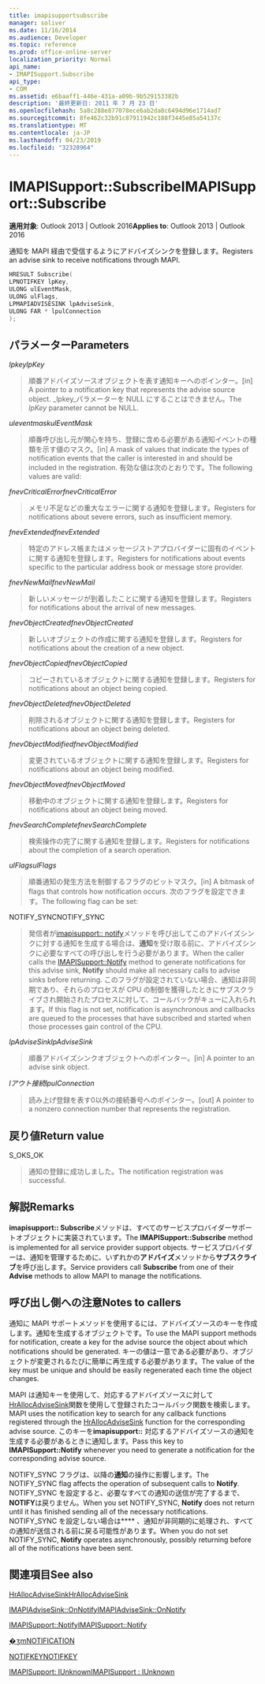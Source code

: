 ```yaml
---
title: imapisupportsubscribe
manager: soliver
ms.date: 11/16/2014
ms.audience: Developer
ms.topic: reference
ms.prod: office-online-server
localization_priority: Normal
api_name:
- IMAPISupport.Subscribe
api_type:
- COM
ms.assetid: e6baaff1-446e-431a-a09b-9b529153382b
description: '最終更新日: 2011 年 7 月 23 日'
ms.openlocfilehash: 5a8c288e877078ece6ab2da8c6494d96e1714ad7
ms.sourcegitcommit: 8fe462c32b91c87911942c188f3445e85a54137c
ms.translationtype: MT
ms.contentlocale: ja-JP
ms.lasthandoff: 04/23/2019
ms.locfileid: "32328964"
---
```

# <a name="imapisupportsubscribe"></a><span data-ttu-id="0ca00-103">IMAPISupport::Subscribe</span><span class="sxs-lookup"><span data-stu-id="0ca00-103">IMAPISupport::Subscribe</span></span>

  
  
<span data-ttu-id="0ca00-104">**適用対象**: Outlook 2013 | Outlook 2016</span><span class="sxs-lookup"><span data-stu-id="0ca00-104">**Applies to**: Outlook 2013 | Outlook 2016</span></span> 
  
<span data-ttu-id="0ca00-105">通知を MAPI 経由で受信するようにアドバイズシンクを登録します。</span><span class="sxs-lookup"><span data-stu-id="0ca00-105">Registers an advise sink to receive notifications through MAPI.</span></span>
  
```cpp
HRESULT Subscribe(
LPNOTIFKEY lpKey,
ULONG ulEventMask,
ULONG ulFlags,
LPMAPIADVISESINK lpAdviseSink,
ULONG FAR * lpulConnection
);
```

## <a name="parameters"></a><span data-ttu-id="0ca00-106">パラメーター</span><span class="sxs-lookup"><span data-stu-id="0ca00-106">Parameters</span></span>

 <span data-ttu-id="0ca00-107">_lpkey_</span><span class="sxs-lookup"><span data-stu-id="0ca00-107">_lpKey_</span></span>
  
> <span data-ttu-id="0ca00-108">順番アドバイズソースオブジェクトを表す通知キーへのポインター。</span><span class="sxs-lookup"><span data-stu-id="0ca00-108">[in] A pointer to a notification key that represents the advise source object.</span></span> <span data-ttu-id="0ca00-109">_lpkey_パラメーターを NULL にすることはできません。</span><span class="sxs-lookup"><span data-stu-id="0ca00-109">The  _lpKey_ parameter cannot be NULL.</span></span> 
    
 <span data-ttu-id="0ca00-110">_uleventmask_</span><span class="sxs-lookup"><span data-stu-id="0ca00-110">_ulEventMask_</span></span>
  
> <span data-ttu-id="0ca00-111">順番呼び出し元が関心を持ち、登録に含める必要がある通知イベントの種類を示す値のマスク。</span><span class="sxs-lookup"><span data-stu-id="0ca00-111">[in] A mask of values that indicate the types of notification events that the caller is interested in and should be included in the registration.</span></span> <span data-ttu-id="0ca00-112">有効な値は次のとおりです。</span><span class="sxs-lookup"><span data-stu-id="0ca00-112">The following values are valid:</span></span>
    
 <span data-ttu-id="0ca00-113">_fnevCriticalError_</span><span class="sxs-lookup"><span data-stu-id="0ca00-113">_fnevCriticalError_</span></span>
  
> <span data-ttu-id="0ca00-114">メモリ不足などの重大なエラーに関する通知を登録します。</span><span class="sxs-lookup"><span data-stu-id="0ca00-114">Registers for notifications about severe errors, such as insufficient memory.</span></span>
    
 <span data-ttu-id="0ca00-115">_fnevExtended_</span><span class="sxs-lookup"><span data-stu-id="0ca00-115">_fnevExtended_</span></span>
  
> <span data-ttu-id="0ca00-116">特定のアドレス帳またはメッセージストアプロバイダーに固有のイベントに関する通知を登録します。</span><span class="sxs-lookup"><span data-stu-id="0ca00-116">Registers for notifications about events specific to the particular address book or message store provider.</span></span>
    
 <span data-ttu-id="0ca00-117">_fnevNewMail_</span><span class="sxs-lookup"><span data-stu-id="0ca00-117">_fnevNewMail_</span></span>
  
> <span data-ttu-id="0ca00-118">新しいメッセージが到着したことに関する通知を登録します。</span><span class="sxs-lookup"><span data-stu-id="0ca00-118">Registers for notifications about the arrival of new messages.</span></span> 
    
 <span data-ttu-id="0ca00-119">_fnevObjectCreated_</span><span class="sxs-lookup"><span data-stu-id="0ca00-119">_fnevObjectCreated_</span></span>
  
> <span data-ttu-id="0ca00-120">新しいオブジェクトの作成に関する通知を登録します。</span><span class="sxs-lookup"><span data-stu-id="0ca00-120">Registers for notifications about the creation of a new object.</span></span>
    
 <span data-ttu-id="0ca00-121">_fnevObjectCopied_</span><span class="sxs-lookup"><span data-stu-id="0ca00-121">_fnevObjectCopied_</span></span>
  
> <span data-ttu-id="0ca00-122">コピーされているオブジェクトに関する通知を登録します。</span><span class="sxs-lookup"><span data-stu-id="0ca00-122">Registers for notifications about an object being copied.</span></span>
    
 <span data-ttu-id="0ca00-123">_fnevObjectDeleted_</span><span class="sxs-lookup"><span data-stu-id="0ca00-123">_fnevObjectDeleted_</span></span>
  
> <span data-ttu-id="0ca00-124">削除されるオブジェクトに関する通知を登録します。</span><span class="sxs-lookup"><span data-stu-id="0ca00-124">Registers for notifications about an object being deleted.</span></span>
    
 <span data-ttu-id="0ca00-125">_fnevObjectModified_</span><span class="sxs-lookup"><span data-stu-id="0ca00-125">_fnevObjectModified_</span></span>
  
> <span data-ttu-id="0ca00-126">変更されているオブジェクトに関する通知を登録します。</span><span class="sxs-lookup"><span data-stu-id="0ca00-126">Registers for notifications about an object being modified.</span></span>
    
 <span data-ttu-id="0ca00-127">_fnevObjectMoved_</span><span class="sxs-lookup"><span data-stu-id="0ca00-127">_fnevObjectMoved_</span></span>
  
> <span data-ttu-id="0ca00-128">移動中のオブジェクトに関する通知を登録します。</span><span class="sxs-lookup"><span data-stu-id="0ca00-128">Registers for notifications about an object being moved.</span></span>
    
 <span data-ttu-id="0ca00-129">_fnevSearchComplete_</span><span class="sxs-lookup"><span data-stu-id="0ca00-129">_fnevSearchComplete_</span></span>
  
> <span data-ttu-id="0ca00-130">検索操作の完了に関する通知を登録します。</span><span class="sxs-lookup"><span data-stu-id="0ca00-130">Registers for notifications about the completion of a search operation.</span></span>
    
 <span data-ttu-id="0ca00-131">_ulFlags_</span><span class="sxs-lookup"><span data-stu-id="0ca00-131">_ulFlags_</span></span>
  
> <span data-ttu-id="0ca00-132">順番通知の発生方法を制御するフラグのビットマスク。</span><span class="sxs-lookup"><span data-stu-id="0ca00-132">[in] A bitmask of flags that controls how notification occurs.</span></span> <span data-ttu-id="0ca00-133">次のフラグを設定できます。</span><span class="sxs-lookup"><span data-stu-id="0ca00-133">The following flag can be set:</span></span>
    
<span data-ttu-id="0ca00-134">NOTIFY_SYNC</span><span class="sxs-lookup"><span data-stu-id="0ca00-134">NOTIFY_SYNC</span></span> 
  
> <span data-ttu-id="0ca00-135">発信者が[imapisupport:: notify](imapisupport-notify.md)メソッドを呼び出してこのアドバイズシンクに対する通知を生成する場合は、**通知**を受け取る前に、アドバイズシンクに必要なすべての呼び出しを行う必要があります。</span><span class="sxs-lookup"><span data-stu-id="0ca00-135">When the caller calls the [IMAPISupport::Notify](imapisupport-notify.md) method to generate notifications for this advise sink, **Notify** should make all necessary calls to advise sinks before returning.</span></span> <span data-ttu-id="0ca00-136">このフラグが設定されていない場合、通知は非同期であり、それらのプロセスが CPU の制御を獲得したときにサブスクライブされ開始されたプロセスに対して、コールバックがキューに入れられます。</span><span class="sxs-lookup"><span data-stu-id="0ca00-136">If this flag is not set, notification is asynchronous and callbacks are queued to the processes that have subscribed and started when those processes gain control of the CPU.</span></span> 
    
 <span data-ttu-id="0ca00-137">_lpAdviseSink_</span><span class="sxs-lookup"><span data-stu-id="0ca00-137">_lpAdviseSink_</span></span>
  
> <span data-ttu-id="0ca00-138">順番アドバイズシンクオブジェクトへのポインター。</span><span class="sxs-lookup"><span data-stu-id="0ca00-138">[in] A pointer to an advise sink object.</span></span> 
    
 <span data-ttu-id="0ca00-139">_lアウト接続_</span><span class="sxs-lookup"><span data-stu-id="0ca00-139">_lpulConnection_</span></span>
  
> <span data-ttu-id="0ca00-140">読み上げ登録を表す0以外の接続番号へのポインター。</span><span class="sxs-lookup"><span data-stu-id="0ca00-140">[out] A pointer to a nonzero connection number that represents the registration.</span></span>
    
## <a name="return-value"></a><span data-ttu-id="0ca00-141">戻り値</span><span class="sxs-lookup"><span data-stu-id="0ca00-141">Return value</span></span>

<span data-ttu-id="0ca00-142">S_OK</span><span class="sxs-lookup"><span data-stu-id="0ca00-142">S_OK</span></span> 
  
> <span data-ttu-id="0ca00-143">通知の登録に成功しました。</span><span class="sxs-lookup"><span data-stu-id="0ca00-143">The notification registration was successful.</span></span>
    
## <a name="remarks"></a><span data-ttu-id="0ca00-144">解説</span><span class="sxs-lookup"><span data-stu-id="0ca00-144">Remarks</span></span>

<span data-ttu-id="0ca00-145">**imapisupport:: Subscribe**メソッドは、すべてのサービスプロバイダーサポートオブジェクトに実装されています。</span><span class="sxs-lookup"><span data-stu-id="0ca00-145">The **IMAPISupport::Subscribe** method is implemented for all service provider support objects.</span></span> <span data-ttu-id="0ca00-146">サービスプロバイダーは、通知を管理するために、いずれかの**アドバイズ**メソッドから**サブスクライブ**を呼び出します。</span><span class="sxs-lookup"><span data-stu-id="0ca00-146">Service providers call **Subscribe** from one of their **Advise** methods to allow MAPI to manage the notifications.</span></span> 
  
## <a name="notes-to-callers"></a><span data-ttu-id="0ca00-147">呼び出し側への注意</span><span class="sxs-lookup"><span data-stu-id="0ca00-147">Notes to callers</span></span>

<span data-ttu-id="0ca00-148">通知に MAPI サポートメソッドを使用するには、アドバイズソースのキーを作成します。通知を生成するオブジェクトです。</span><span class="sxs-lookup"><span data-stu-id="0ca00-148">To use the MAPI support methods for notification, create a key for the advise source the object about which notifications should be generated.</span></span> <span data-ttu-id="0ca00-149">キーの値は一意である必要があり、オブジェクトが変更されるたびに簡単に再生成する必要があります。</span><span class="sxs-lookup"><span data-stu-id="0ca00-149">The value of the key must be unique and should be easily regenerated each time the object changes.</span></span> 
  
<span data-ttu-id="0ca00-150">MAPI は通知キーを使用して、対応するアドバイズソースに対して[HrAllocAdviseSink](hrallocadvisesink.md)関数を使用して登録されたコールバック関数を検索します。</span><span class="sxs-lookup"><span data-stu-id="0ca00-150">MAPI uses the notification key to search for any callback functions registered through the [HrAllocAdviseSink](hrallocadvisesink.md) function for the corresponding advise source.</span></span> <span data-ttu-id="0ca00-151">このキーを**imapisupport::** 対応するアドバイズソースの通知を生成する必要があるときに通知します。</span><span class="sxs-lookup"><span data-stu-id="0ca00-151">Pass this key to **IMAPISupport::Notify** whenever you need to generate a notification for the corresponding advise source.</span></span> 
  
<span data-ttu-id="0ca00-152">NOTIFY_SYNC フラグは、以降の**通知**の操作に影響します。</span><span class="sxs-lookup"><span data-stu-id="0ca00-152">The NOTIFY_SYNC flag affects the operation of subsequent calls to **Notify**.</span></span> <span data-ttu-id="0ca00-153">NOTIFY_SYNC を設定すると、必要なすべての通知の送信が完了するまで、 **NOTIFY**は戻りません。</span><span class="sxs-lookup"><span data-stu-id="0ca00-153">When you set NOTIFY_SYNC, **Notify** does not return until it has finished sending all of the necessary notifications.</span></span> <span data-ttu-id="0ca00-154">NOTIFY_SYNC を設定しない場合は\*\*\*\* 、通知が非同期的に処理され、すべての通知が送信される前に戻る可能性があります。</span><span class="sxs-lookup"><span data-stu-id="0ca00-154">When you do not set NOTIFY_SYNC, **Notify** operates asynchronously, possibly returning before all of the notifications have been sent.</span></span> 
  
## <a name="see-also"></a><span data-ttu-id="0ca00-155">関連項目</span><span class="sxs-lookup"><span data-stu-id="0ca00-155">See also</span></span>



[<span data-ttu-id="0ca00-156">HrAllocAdviseSink</span><span class="sxs-lookup"><span data-stu-id="0ca00-156">HrAllocAdviseSink</span></span>](hrallocadvisesink.md)
  
[<span data-ttu-id="0ca00-157">IMAPIAdviseSink::OnNotify</span><span class="sxs-lookup"><span data-stu-id="0ca00-157">IMAPIAdviseSink::OnNotify</span></span>](imapiadvisesink-onnotify.md)
  
[<span data-ttu-id="0ca00-158">IMAPISupport::Notify</span><span class="sxs-lookup"><span data-stu-id="0ca00-158">IMAPISupport::Notify</span></span>](imapisupport-notify.md)
  
[<span data-ttu-id="0ca00-159">�ʒm</span><span class="sxs-lookup"><span data-stu-id="0ca00-159">NOTIFICATION</span></span>](notification.md)
  
[<span data-ttu-id="0ca00-160">NOTIFKEY</span><span class="sxs-lookup"><span data-stu-id="0ca00-160">NOTIFKEY</span></span>](notifkey.md)
  
[<span data-ttu-id="0ca00-161">IMAPISupport: IUnknown</span><span class="sxs-lookup"><span data-stu-id="0ca00-161">IMAPISupport : IUnknown</span></span>](imapisupportiunknown.md)

